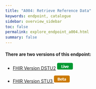 ```yaml
---
title: "A004: Retrieve Reference Data"
keywords: endpoint, catalogue
sidebar: overview_sidebar
toc: false
permalink: explore_endpoint_a004.html
summary: false
---
```


#### There are two versions of this endpoint:

- [FHIR Version DSTU2](explore_endpoint_a004_DSTU2.html) ![Live](images/icons/api_live.png)  

- [FHIR Version STU3 ](explore_endpoint_a004_STU3.html) ![Beta](images/icons/api_beta.png)
